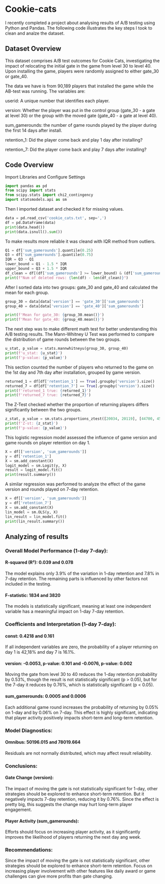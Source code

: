 # Cookie-cats
I recently completed a project about analysing results of A/B testing using Python and Pandas. The following code illustrates the key steps I took to clean and analze the dataset.
## Dataset Overview

This dataset comprises A/B test outcomes for Cookie Cats, investigating the impact of relocating the initial gate in the game from level 30 to level 40. Upon installing the game, players were randomly assigned to either gate_30 or gate_40.

The data we have is from 90,189 players that installed the game while the AB-test was running. The variables are:

userid: A unique number that identifies each player.

version: Whether the player was put in the control group (gate_30 - a gate at level 30) or the group with the moved gate (gate_40 - a gate at level 40).

sum_gamerounds: the number of game rounds played by the player during the first 14 days after install.

retention_1: Did the player come back and play 1 day after installing?

retention_7: Did the player come back and play 7 days after installing?

## Code Overview
Import Libraries and Configure Settings
```python
import pandas as pd
from scipy import stats
from scipy.stats import chi2_contingency
import statsmodels.api as sm
```
Then I imported dataset and checked it for missing values.
```python
data = pd.read_csv('cookie_cats.txt', sep=',')
df = pd.DataFrame(data)
print(data.head())
print(data.isnull().sum())
```
To make results more reliable it was cleand with IQR method from outliers.
```python
Q1 = df['sum_gamerounds'].quantile(0.25)
Q3 = df['sum_gamerounds'].quantile(0.75)
IQR = Q3 - Q1
lower_bound = Q1 - 1.5 * IQR
upper_bound = Q3 + 1.5 * IQR
df_clean = df[(df['sum_gamerounds'] >= lower_bound) & (df['sum_gamerounds'] <= upper_bound)]
print(f"Num of deleted rows: {len(df) - len(df_clean)}")
```
After I sorted data into two groups: gate_30 and gate_40 and calculated the mean for each group.
```python
group_30 = data[data['version'] == 'gate_30']['sum_gamerounds']
group_40 = data[data['version'] == 'gate_40']['sum_gamerounds']

print(f'Mean for gate_30: {group_30.mean()}')
print(f'Mean for gate_40: {group_40.mean()}')
```
The next step was to make different math test for better understanding this A/B testing results.
The Mann-Whitney U Test was performed to compare the distribution of game rounds between the two groups.
```python
u_stat, p_value = stats.mannwhitneyu(group_30, group_40)
print(f'u_stat: {u_stat}')
print(f'p-value: {p_value}')
```
This section counted the number of players who returned to the game on the 1st day and 7th day after installation, grouped by game version.
```python
returned_1 = df[df['retention_1'] == True].groupby('version').size()
returned_7 = df[df['retention_7'] == True].groupby('version').size()
print(f'returned_1 true: {returned_1}')
print(f'returned_7 true: {returned_7}')
```
The Z-Test checked whether the proportion of returning players differs significantly between the two groups.
```python
z_stat, p_value = sm.stats.proportions_ztest([20034, 20119], [44700, 45489])
print(f'Z-st: {z_stat}')
print(f'p-value: {p_value}')
```
This logistic regression model assessed the influence of game version and game rounds on player retention on day 1.
```python
X = df[['version', 'sum_gamerounds']]
y = df['retention_1']
X = sm.add_constant(X)
logit_model = sm.Logit(y, X)
result = logit_model.fit()
print(result.summary())
```
A similar regression was performed to analyze the effect of the game version and rounds played on 7-day retention.
```python
X = df[['version', 'sum_gamerounds']]
y = df['retention_7']
X = sm.add_constant(X)
lin_model = sm.OLS(y, X)
lin_result = lin_model.fit()
print(lin_result.summary())
```

## Analyzing of results
### Overall Model Performance (1-day 7-day):
#### R-squared (R²): 0.039 and 0.078
The model explains only 3.9% of the variation in 1-day retention and 7.8% in 7-day retention. The remaining parts is influenced by other factors not included in the testing.
#### F-statistic: 1834 and 3820
The models is statistically significant, meaning at least one independent variable has a meaningful impact on 1-day 7-day retention.
### Coefficients and Interpretation (1-day 7-day):
#### const: 0.4218 and 0.161
If all independent variables are zero, the probability of a player returning on day 1 is 42,18% and  day 7 is 16.1%.
#### version: -0.0053, p-value: 0.101 and -0.0076, p-value: 0.002
Moving the gate from level 30 to 40 reduces the 1-day retention probability by 0.53%, though the result is not statistically significant (p > 0.05), but for the 7-day it reduces by 0.76%, which is statistically significant (p < 0.05).
#### sum_gamerounds: 0.0005 and 0.0006
Each additional game round increases the probability of returning by 0.05% on 1-day and by 0.06% on 7-day. This effect is highly significant, indicating that player activity positively impacts short-term and long-term retention.
### Model Diagnostics:
#### Omnibus: 50196.015 and 78019.664
Residuals are not normally distributed, which may affect result reliability.

### Conclusions:
#### Gate Change (version):
The impact of moving the gate is not statistically significant for 1-day, other strategies should be explored to enhance short-term retention. But it negatively impacts 7-day retention, reducing it by 0.76%. Since the effect is pretty big, this suggests the change may hurt long-term player engagement.
#### Player Activity (sum_gamerounds):
Efforts should focus on increasing player activity, as it significantly improves the likelihood of players returning the next day ang week.
### Recommendations:
Since the impact of moving the gate is not statistically significant, other strategies should be explored to enhance short-term retention. Focus on increasing player involvement with other features like daily award or game challenges can give more profits than gate changing.



















